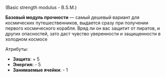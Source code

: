 (Basic strength modulus - B.S.M.)

**Базовый модуль прочности** — самый дешевый вариант для космических путешественников, выдается сразу при получении первого космического корабля. Вряд ли он вас защитит от пиратов, и других опасностей, зато даст чувство уверенности и защищенности в холодном космосе

Атрибуты:
- **Защита**: + 5
- **Энергия:** - 5
- **Занимаемые ячейки**: - 1

